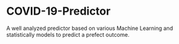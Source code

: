 # COVID-19-Predictor
A well analyzed predictor based on various Machine Learning and statistically models to predict a prefect outcome.
